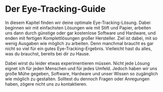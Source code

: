 # Der Eye-Tracking-Guide

In diesem Kapitel finden wir deine optimale Eye-Tracking-Lösung.
Dabei beginnen wir mit einfachsten Lösungen wie mit Stift und Papier, arbeiten uns dann durch günstige oder gar kostenlose Software und Hardware, und enden mit fertigen Komplettlösungen großer Hersteller.
Ziel ist dabei, mit so wenig Ausgaben wie möglich zu arbeiten.
Denn manchmal braucht es gar nicht so viel für ein gutes Eye-Tracking-Ergebnis.
Vielleicht hast du alles, was du brauchst, bereits bei dir zu Hause.

Dabei wirst du leider etwas experimentieren müssen.
Nicht jede Lösung eignet ich für jeden Menschen und für jedes Umfeld.
Jedoch haben wir uns große Mühe gegeben, Software, Hardware und unser Wissen so zugänglich wie möglich zu gestalten.
Solltest du dennoch Fragen oder Anregungen haben, zögere nicht uns zu kontaktieren.
